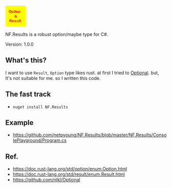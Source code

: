 ![NF.Results](https://raw.githubusercontent.com/netpyoung/NF.Results/master/icon/Icon.png)

NF.Results is a robust option/maybe type for C#.

Version: 1.0.0

## What's this?
I want to use `Result`, `Option` type likes rust.
at first I tried to [Optional](https://github.com/nlkl/Optional).
but, It's not suitable for me. so I written this code.

## The fast track
* `nuget install NF.Results`

## Example
* https://github.com/netpyoung/NF.Results/blob/master/NF.Results/ConsolePlayground/Program.cs

## Ref.
* https://doc.rust-lang.org/std/option/enum.Option.html
* https://doc.rust-lang.org/std/result/enum.Result.html
* https://github.com/nlkl/Optional
